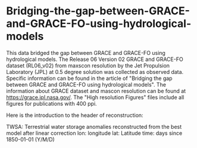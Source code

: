 # Bridging-the-gap-between-GRACE-and-GRACE-FO-using-hydrological-models

This data bridged the gap between GRACE and GRACE-FO using hydrological models. The Release 06 Version 02 GRACE and GRACE-FO dataset (RL06_v02) from maxscon resolution by the Jet Propulsion Laboratory (JPL) at 0.5 degree solution was collected as observed data. Specific information can be found in the article of "Bridging the gap between GRACE and GRACE-FO using hydrological models". The information about GRACE dataset and mascon resolution can be found at https://grace.jpl.nasa.gov/. The "High resolution Figures" files include all figures for publications with 400 ppi.

Here is the introduction to the header of reconstruction:

TWSA: Terrestrial water storage anomalies reconstructed from the best model after linear correction
lon: longitude
lat: Latitude
time: days since 1850-01-01 (Y/M/D)
